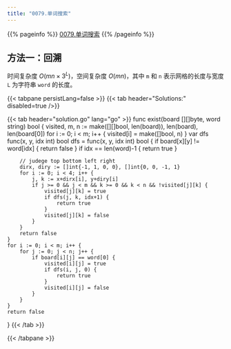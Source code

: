 ```yaml
---
title: "0079.单词搜索"
---
```


{{% pageinfo %}}
[0079.单词搜索](https://leetcode.cn/problems/word-search/)
{{% /pageinfo %}}

## 方法一：回溯

时间复杂度 $O(mn \times 3^L)$，空间复杂度 $O(mn)$，其中 `m` 和 `n` 表示网格的长度与宽度 `L` 为字符串 `word` 的长度。

{{< tabpane persistLang=false >}}
{{< tab header="Solutions:" disabled=true />}}

{{< tab header="solution.go" lang="go" >}}
func exist(board [][]byte, word string) bool {
	visited, m, n := make([][]bool, len(board)), len(board), len(board[0])
	for i := 0; i < m; i++ {
		visited[i] = make([]bool, n)
	}
	var dfs func(x, y, idx int) bool
	dfs = func(x, y, idx int) bool {
		if board[x][y] != word[idx] {
			return false
		}
		if idx == len(word)-1 {
			return true
		}

		// judege top bottom left right
		dirx, diry := []int{-1, 1, 0, 0}, []int{0, 0, -1, 1}
		for i := 0; i < 4; i++ {
			j, k := x+dirx[i], y+diry[i]
			if j >= 0 && j < m && k >= 0 && k < n && !visited[j][k] {
				visited[j][k] = true
				if dfs(j, k, idx+1) {
					return true
				}
				visited[j][k] = false
			}
		}
		return false
	}
	for i := 0; i < m; i++ {
		for j := 0; j < n; j++ {
			if board[i][j] == word[0] {
				visited[i][j] = true
				if dfs(i, j, 0) {
					return true
				}
				visited[i][j] = false
			}
		}
	}
	return false
}
{{< /tab >}}

{{< /tabpane >}}
